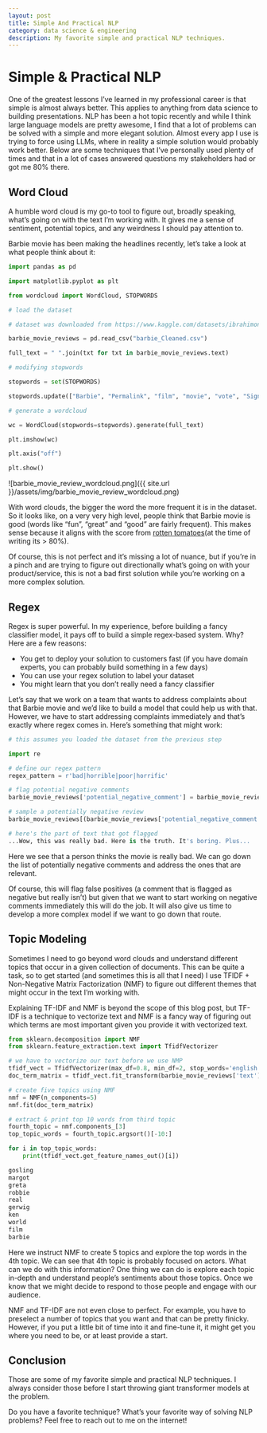 ```yaml
---
layout: post
title: Simple And Practical NLP
category: data science & engineering
description: My favorite simple and practical NLP techniques.
---
```


# Simple & Practical NLP

One of the greatest lessons I’ve learned in my professional career is that simple is almost always better. This applies to anything from data science to building presentations. NLP has been a hot topic recently and while I think large language models are pretty awesome, I find that a lot of problems can be solved with a simple and more elegant solution. Almost every app I use is trying to force using LLMs, where in reality a simple solution would probably work better. Below are some techniques that I’ve personally used plenty of times and that in a lot of cases answered questions my stakeholders had or got me 80% there.

## Word Cloud

A humble word cloud is my go-to tool to figure out, broadly speaking, what’s going on with the text I’m working with. It gives me a sense of sentiment, potential topics, and any weirdness I should pay attention to. 

Barbie movie has been making the headlines recently, let’s take a look at what people think about it:

```python
import pandas as pd

import matplotlib.pyplot as plt

from wordcloud import WordCloud, STOPWORDS

# load the dataset

# dataset was downloaded from https://www.kaggle.com/datasets/ibrahimonmars/imdb-reviews-on-barbie

barbie_movie_reviews = pd.read_csv("barbie_Cleaned.csv")

full_text = " ".join(txt for txt in barbie_movie_reviews.text)

# modifying stopwords

stopwords = set(STOPWORDS)

stopwords.update(["Barbie", "Permalink", "film", "movie", "vote", "Sign", "review", "found", "helpful"])

# generate a wordcloud

wc = WordCloud(stopwords=stopwords).generate(full_text)

plt.imshow(wc)

plt.axis("off")

plt.show()
```

![barbie_movie_review_wordcloud.png]({{ site.url }}/assets/img/barbie_movie_review_wordcloud.png)

With word clouds, the bigger the word the more frequent it is in the dataset. So it looks like, on a very very high level, people think that Barbie movie is good (words like “fun”, “great” and “good” are fairly frequent). This makes sense because it aligns with the score from [rotten tomatoes](https://www.rottentomatoes.com/m/barbie)(at the time of writing its > 80%). 

Of course, this is not perfect and it’s missing a lot of nuance, but if you’re in a pinch and are trying to figure out directionally what’s going on with your product/service, this is not a bad first solution while you’re working on a more complex solution. 

## Regex
Regex is super powerful. In my experience, before building a fancy classifier model, it pays off to build a simple regex-based system. Why? Here are a few reasons:

- You get to deploy your solution to customers fast (if you have domain experts, you can probably build something in a few days)
- You can use your regex solution to label your dataset
- You might learn that you don’t really need a fancy classifier

Let’s say that we work on a team that wants to address complaints about that Barbie movie and we’d like to build a model that could help us with that. However, we have to start addressing complaints immediately and that’s exactly where regex comes in. Here’s something that might work:

```python
# this assumes you loaded the dataset from the previous step

import re

# define our regex pattern
regex_pattern = r'bad|horrible|poor|horrific'

# flag potential negative comments 
barbie_movie_reviews['potential_negative_comment'] = barbie_movie_reviews.text.str.contains(regex_pattern, regex=True)

# sample a potentially negative review
barbie_movie_reviews[(barbie_movie_reviews['potential_negative_comment'] == True)]['text'].sample(1).to_list() 
```

```python
# here's the part of text that got flagged
...Wow, this was really bad. Here is the truth. It's boring. Plus...
```

Here we see that a person thinks the movie is really bad. We can go down the list of potentially negative comments and address the ones that are relevant. 

Of course, this will flag false positives (a comment that is flagged as negative but really isn’t) but given that we want to start working on negative comments immediately this will do the job. It will also give us time to develop a more complex model if we want to go down that route. 

## Topic Modeling
Sometimes I need to go beyond word clouds and understand different topics that occur in a given collection of documents. This can be quite a task, so to get started (and sometimes this is all that I need) I use TFIDF + Non-Negative Matrix Factorization (NMF) to figure out different themes that might occur in the text I’m working with.

Explaining TF-IDF and NMF is beyond the scope of this blog post, but TF-IDF is a technique to vectorize text and NMF is a fancy way of figuring out which terms are most important given you provide it with vectorized text.

```python
from sklearn.decomposition import NMF
from sklearn.feature_extraction.text import TfidfVectorizer

# we have to vectorize our text before we use NMP
tfidf_vect = TfidfVectorizer(max_df=0.8, min_df=2, stop_words='english')
doc_term_matrix = tfidf_vect.fit_transform(barbie_movie_reviews['text'].values)

# create five topics using NMF
nmf = NMF(n_components=5)
nmf.fit(doc_term_matrix)

# extract & print top 10 words from third topic
fourth_topic = nmf.components_[3]
top_topic_words = fourth_topic.argsort()[-10:]

for i in top_topic_words:
    print(tfidf_vect.get_feature_names_out()[i])
```

```python
gosling
margot
greta
robbie
real
gerwig
ken
world
film
barbie
```

Here we instruct NMF to create 5 topics and explore the top words in the 4th topic. We can see that 4th topic is probably focused on actors. What can we do with this information? One thing we can do is explore each topic in-depth and understand people’s sentiments about those topics. Once we know that we might decide to respond to those people and engage with our audience.

NMF and TF-IDF are not even close to perfect. For example, you have to preselect a number of topics that you want and that can be pretty finicky. However, if you put a little bit of time into it and fine-tune it, it might get you where you need to be, or at least provide a start.

## Conclusion
Those are some of my favorite simple and practical NLP techniques. I always consider those before I start throwing giant transformer models at the problem. 

Do you have a favorite technique? What’s your favorite way of solving NLP problems? Feel free to reach out to me on the internet!